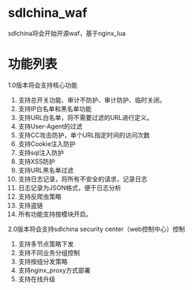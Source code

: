 # sdlchina_waf

sdlchina将会开始开源waf，基于nginx_lua

# 功能列表

1.0版本将会支持核心功能

1. 支持总开关功能、审计不防护、审计防护、临时关闭。
2. 支持IP白名单和黑名单功能
3. 支持URL白名单，将不需要过滤的URL进行定义。
4. 支持User-Agent的过滤
5. 支持CC攻击防护，单个URL指定时间的访问次数
6. 支持Cookie注入防护
7. 支持sql注入防护
8. 支持XSS防护
9. 支持URL黑名单过滤
10. 支持日志记录，将所有不安全的请求，记录日志
11. 日志记录为JSON格式，便于日志分析
12. 支持反爬虫策略
13. 支持盗链
14. 所有功能支持按模块开启。

2.0版本将会支持sdlchina security center（web控制中心）控制

1. 支持多节点策略下发
2. 支持不同业务分组控制
3. 支持按组分发策略
4. 支持nginx_proxy方式部署
5. 支持在线升级
